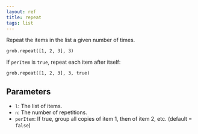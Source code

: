 ```yaml
---
layout: ref
title: repeat
tags: list
---
```

Repeat the items in the list a given number of times.

    grob.repeat([1, 2, 3], 3)

If `perItem` is `true`, repeat each item after itself:

    grob.repeat([1, 2, 3], 3, true)

## Parameters
- `l`: The list of items.
- `n`: The number of repetitions.
- `perItem`: If true, group all copies of item 1, then of item 2, etc. (default = `false`)
